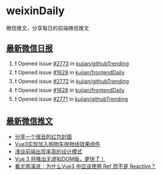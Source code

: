 # weixinDaily
微信推文，分享每日的前端微信推文

## [最新微信日报](https://github.com/kujian/weixinDaily/issues)

<!--START_SECTION:activity-->
1. ❗ Opened issue [#2773](https://github.com/kujian/githubTrending/issues/2773) in [kujian/githubTrending](https://github.com/kujian/githubTrending)
2. ❗ Opened issue [#1629](https://github.com/kujian/frontendDaily/issues/1629) in [kujian/frontendDaily](https://github.com/kujian/frontendDaily)
3. ❗ Opened issue [#2772](https://github.com/kujian/githubTrending/issues/2772) in [kujian/githubTrending](https://github.com/kujian/githubTrending)
4. ❗ Opened issue [#1628](https://github.com/kujian/frontendDaily/issues/1628) in [kujian/frontendDaily](https://github.com/kujian/frontendDaily)
5. ❗ Opened issue [#2771](https://github.com/kujian/githubTrending/issues/2771) in [kujian/githubTrending](https://github.com/kujian/githubTrending)
<!--END_SECTION:activity-->


## [最新微信推文](https://weixin.qdkfweb.cn/)

<!-- BLOG-POST-LIST:START -->
- [分享一个很丑的红包封面](https://weixin.qdkfweb.cn/40298.html)
- [Vue3实现加入购物车抛物线效果组件](https://weixin.qdkfweb.cn/40304.html)
- [浅谈前端出现率高的设计模式](https://weixin.qdkfweb.cn/40292.html)
- [Vue 3 将推出无虚拟DOM版，更快了！](https://weixin.qdkfweb.cn/40297.html)
- [看尤雨溪说：为什么Vue3 中应该使用 Ref 而不是 Reactive？](https://weixin.qdkfweb.cn/40291.html)
<!-- BLOG-POST-LIST:END -->